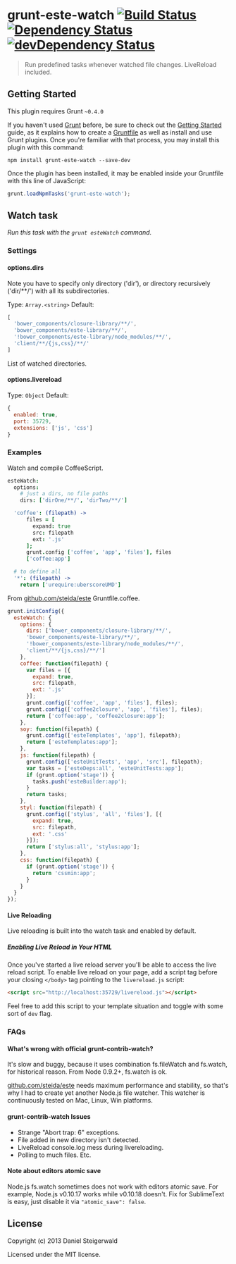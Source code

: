 # grunt-este-watch [![Build Status](https://secure.travis-ci.org/steida/grunt-este-watch.png?branch=master)](http://travis-ci.org/steida/grunt-este-watch) [![Dependency Status](https://david-dm.org/steida/grunt-este-watch.png)](https://david-dm.org/steida/grunt-este-watch) [![devDependency Status](https://david-dm.org/steida/grunt-este-watch/dev-status.png)](https://david-dm.org/steida/grunt-este-watch#info=devDependencies)
> Run predefined tasks whenever watched file changes. LiveReload included.

## Getting Started
This plugin requires Grunt `~0.4.0`

If you haven't used [Grunt](http://gruntjs.com/) before, be sure to check out the [Getting Started](http://gruntjs.com/getting-started) guide, as it explains how to create a [Gruntfile](http://gruntjs.com/sample-gruntfile) as well as install and use Grunt plugins. Once you're familiar with that process, you may install this plugin with this command:

```shell
npm install grunt-este-watch --save-dev
```

Once the plugin has been installed, it may be enabled inside your Gruntfile with this line of JavaScript:

```js
grunt.loadNpmTasks('grunt-este-watch');
```

## Watch task
_Run this task with the `grunt esteWatch` command._

### Settings

#### options.dirs

Note you have to specify only directory ('dir'), or directory recursively ('dir/**/') with all its subdirectories.

Type: `Array.<string>`
Default:
```js
[
  'bower_components/closure-library/**/',
  'bower_components/este-library/**/',
  '!bower_components/este-library/node_modules/**/',
  'client/**/{js,css}/**/'
]
```

List of watched directories.

#### options.livereload
Type: `Object`
Default:
```js
{
  enabled: true,
  port: 35729,
  extensions: ['js', 'css']
}
```

### Examples

Watch and compile CoffeeScript.
```coffee
esteWatch:
  options:
    # just a dirs, no file paths
    dirs: ['dirOne/**/', 'dirTwo/**/']

  'coffee': (filepath) ->
      files = [
        expand: true
        src: filepath
        ext: '.js'
      ];
      grunt.config ['coffee', 'app', 'files'], files
      ['coffee:app']

  # to define all
  '*': (filepath) ->
    return ['urequire:uberscoreUMD']
```

From [github.com/steida/este](http://github.com/steida/este) Gruntfile.coffee.

```js
grunt.initConfig({
  esteWatch: {
    options: {
      dirs: ['bower_components/closure-library/**/',
      'bower_components/este-library/**/',
      '!bower_components/este-library/node_modules/**/',
      'client/**/{js,css}/**/']
    },
    coffee: function(filepath) {
      var files = [{
        expand: true,
        src: filepath,
        ext: '.js'
      }];
      grunt.config(['coffee', 'app', 'files'], files);
      grunt.config(['coffee2closure', 'app', 'files'], files);
      return ['coffee:app', 'coffee2closure:app'];
    },
    soy: function(filepath) {
      grunt.config(['esteTemplates', 'app'], filepath);
      return ['esteTemplates:app'];
    },
    js: function(filepath) {
      grunt.config(['esteUnitTests', 'app', 'src'], filepath);
      var tasks = ['esteDeps:all', 'esteUnitTests:app'];
      if (grunt.option('stage')) {
        tasks.push('esteBuilder:app');
      }
      return tasks;
    },
    styl: function(filepath) {
      grunt.config(['stylus', 'all', 'files'], [{
        expand: true,
        src: filepath,
        ext: '.css'
      }]);
      return ['stylus:all', 'stylus:app'];
    },
    css: function(filepath) {
      if (grunt.option('stage')) {
        return 'cssmin:app';
      }
    }
  }
});
```

#### Live Reloading
Live reloading is built into the watch task and enabled by default.

##### Enabling Live Reload in Your HTML
Once you've started a live reload server you'll be able to access the live reload script. To enable live reload on your page, add a script tag before your closing `</body>` tag pointing to the `livereload.js` script:

```html
<script src="http://localhost:35729/livereload.js"></script>
```

Feel free to add this script to your template situation and toggle with some sort of `dev` flag.

### FAQs

#### What's wrong with official grunt-contrib-watch?
It's slow and buggy, because it uses combination fs.fileWatch and fs.watch, for
historical reason. From Node 0.9.2+, fs.watch is ok.

[github.com/steida/este](http://github.com/steida/este) needs maximum performance and
stability, so that's why I had to create yet another Node.js file watcher.
This watcher is continuously tested on Mac, Linux, Win platforms.

#### grunt-contrib-watch Issues
  - Strange "Abort trap: 6" exceptions.
  - File added in new directory isn't detected.
  - LiveReload console.log mess during livereloading.
  - Polling to much files. Etc.
  
#### Note about editors atomic save
Node.js fs.watch sometimes does not work with editors atomic save. For example, Node.js v0.10.17 works while
v0.10.18 doesn't. Fix for SublimeText is easy, just disable it via ```"atomic_save": false```.

## License
Copyright (c) 2013 Daniel Steigerwald

Licensed under the MIT license.
